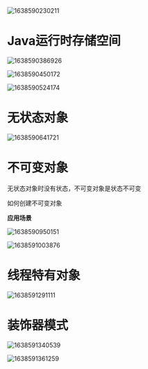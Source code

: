 ![1638590230211](C:\Users\11942\AppData\Roaming\Typora\typora-user-images\1638590230211.png)



# Java运行时存储空间

![1638590386926](C:\Users\11942\AppData\Roaming\Typora\typora-user-images\1638590386926.png)

![1638590450172](C:\Users\11942\AppData\Roaming\Typora\typora-user-images\1638590450172.png)

![1638590524174](C:\Users\11942\AppData\Roaming\Typora\typora-user-images\1638590524174.png)



# 无状态对象

![1638590641721](C:\Users\11942\AppData\Roaming\Typora\typora-user-images\1638590641721.png)





# 不可变对象

无状态对象时没有状态，不可变对象是状态不可变



如何创建不可变对象



**应用场景**



![1638590950151](C:\Users\11942\AppData\Roaming\Typora\typora-user-images\1638590950151.png)

![1638591003876](C:\Users\11942\AppData\Roaming\Typora\typora-user-images\1638591003876.png)



# 线程特有对象

![1638591291111](C:\Users\11942\AppData\Roaming\Typora\typora-user-images\1638591291111.png)





# 装饰器模式

![1638591340539](C:\Users\11942\AppData\Roaming\Typora\typora-user-images\1638591340539.png)

![1638591361259](C:\Users\11942\AppData\Roaming\Typora\typora-user-images\1638591361259.png)